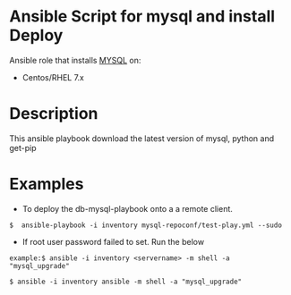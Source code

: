 Ansible Script for mysql and install Deploy
===========================================
Ansible role that installs [MYSQL](https://dev.mysql.com/downloads/mysql/) on:

* Centos/RHEL 7.x

Description
===========
This ansible playbook  download the latest version of mysql, python and get-pip


Examples
========

- To deploy the db-mysql-playbook onto a a remote client. 
```  
$  ansible-playbook -i inventory mysql-repoconf/test-play.yml --sudo
```
-  If root user password failed to set. Run the below
```  
example:$ ansible -i inventory <servername> -m shell -a "mysql_upgrade"

$ ansible -i inventory ansible -m shell -a "mysql_upgrade"
```
